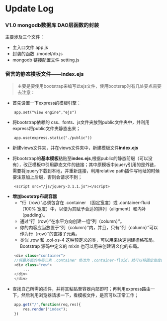 # Update Log

### V1.0 mongodb数据库 DAO层函数的封装
主要涉及三个文件：

* 主入口文件 app.js
* 封装的函数 ./model/db.js
* mongodb 链接配置文件 setting.js

### 留言的静态模板文件——index.ejs

> 主要是要使用bootstrap来编写此ejs文件，使用bootsrap时有几处要点需要去注意：
* 首先设置一下express的模板引擎：

```
    app.set("view engine","ejs")
```
* 将bootstrap依赖的 css、fonts、js文件夹放到public文件夹中，并利用express将public文件夹静态出来；

```
    app.use(express.static("./public"))

```

* 新建views文件夹，并在views文件夹中，新建模板文件**index.ejs**

* 将bootstrap的**基本模板**粘贴至**index.ejs**,根据public的静态前缀（可以没有），改正模板中引用静态文件的链接；其中原模板中jquery引用的是外链，需要将jquery下载到本地，并重新连接，利用relative path插件写地址的时候要注意加上后缀，否则会请求不到；

```
    <script src="/js/jquery-3.1.1.js"></script>
```

* **增加bootstrp布局容器**
    - “行（row）”必须包含在 .container （固定宽度）或 .container-fluid （100% 宽度）中，以便为其赋予合适的排列（aligment）和内补（padding）。
    - 通过“行（row）”在水平方向创建一组“列（column）”。
    - 你的内容应当放置于“列（column）”内，并且，只有“列（column）”可以作为行（row）”的直接子元素。
    - 类似 .row 和 .col-xs-4 这种预定义的类，可以用来快速创建栅格布局。Bootstrap 源码中定义的 mixin 也可以用来创建语义化的布局。


```js
    <div class="container">
    //将最外面的布局元素 .container 修改为 .container-fluid，就可以将固定宽度的栅格布局转换为 100% 宽度的布局。
    <div class="row">
        ...
    </div>
    </div>
```

* 查找自己所需的插件，并将其粘贴至容器内部即可；再利用express路由一下，然后利用浏览器请求一下，看模板文件，是否可以正常工作；

```js
    app.get("/",function(req,res){
        res.render("index");
    })
```